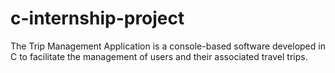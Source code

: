 # c-internship-project
The Trip Management Application is a console-based software developed in C to facilitate the management of users and their associated travel trips. 
